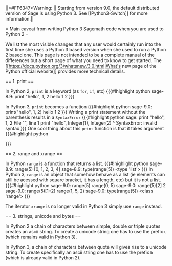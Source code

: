 ||<#FF6347>Warning: || Starting from version 9.0,  the default distributed version of Sage is using Python 3. See [[Python3-Switch]] for more information.||

= Main caveat from writing Python 3 Sagemath code when you are used to Python 2 =

We list the most visible changes that any user would certainly run into the first time she uses a Python 3 based version when she used to run a Python 2 based one. This page is not intended to be a complete manual of the differences but a short page of what you need to know to get started. The [[https://docs.python.org/3/whatsnew/3.0.html|What's new page of the Python official website]] provides more technical details.
 
== 1. print ==

In Python 2, `print` is a keyword (as `for`, `if`, etc)
{{{#!highlight python
sage-8.9: print "hello", 1, 2
hello 1 2
}}}

In Python 3, `print` becomes a function
{{{#highlight python
sage-9.0: print("hello", 1, 2)
hello 1 2
}}}
Writing a print statement without the parenthesis results in a `SyntaxError`
{{{#highlight python
sage: print "hello", 1, 2
  File "<ipython-input-9-e91077222f2e>", line 1
    print "hello", Integer(1), Integer(2)
                ^
SyntaxError: invalid syntax
}}}
One cool thing about this `print` function is that it takes argument
{{{#highlight python

}}}

== 2. range and xrange ==

In Python `range` is a function that returns a list.
{{{#!highlight python
sage-8.9: range(5)
[0, 1, 2, 3, 4]
sage-8.9: type(range(5))
<type 'list'>
}}}
In Python 3, `range` is an object that somehow behave as a list (ie elements can still be acessed with square bracket, it has a length, etc) but it is not a list.
{{{#!highlight python
sage-9.0: range(5)
range(0, 5)
sage-9.0: range(5)[2]
2
sage-9.0: range(5)[1::2]
range(1, 5, 2)
sage-9.0: type(range(5))
<class 'range'>
}}}

The iterator `xrange` is no longer valid in Python 3 simply use `range` instead.

== 3. strings, unicode and bytes ==

In Python 2 a chain of characters between simple, double or triple quotes creates an ascii string. To create a unicode string one has to use the prefix `u` (which remains valid in Python 3).

In Python 3, a chain of characters between quote will gives rise to a unicode string. To create specifically an ascii string one has to use the prefix `b` (which is already valid in Python 2).
